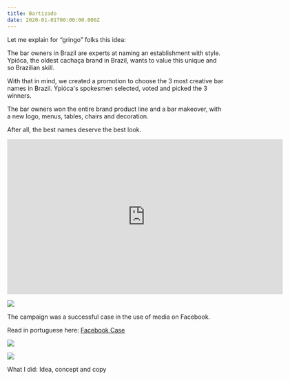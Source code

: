 ```yaml
---
title: Bartizado
date: 2020-01-01T00:00:00.000Z
---
```



Let me explain for “gringo” folks this idea:

The bar owners in Brazil are experts at naming an establishment with style. Ypióca, the oldest cachaça brand in Brazil, wants to value this unique and so Brazilian skill.

With that in mind, we created a promotion to choose the 3 most creative bar names in Brazil. Ypióca's spokesmen selected, voted and picked the 3 winners.

The bar owners won the entire brand product line and a bar makeover, with a new logo, menus, tables, chairs and decoration.

After all, the best names deserve the best look.

  </div>

  </div>

<iframe src="https://player.vimeo.com/video/347774700?title=0&byline=0&portrait=0" width="640" height="360"  frameborder="0" allow="autoplay; fullscreen" allowfullscreen></iframe>

![](https://ucarecdn.com/2ea08acd-3e00-40c7-9f0e-e732ffbf6a3a/)

The campaign was a successful case in the use of media on Facebook.

Read in portuguese here: [Facebook Case](https://www.facebook.com/business/success/ypioca)

![](https://ucarecdn.com/6d16a092-ad54-4102-a103-a0aaf8225688/)

![](https://ucarecdn.com/aaaa815e-010f-492a-8e3d-7feb400471f9/)

What I did: Idea, concept and copy